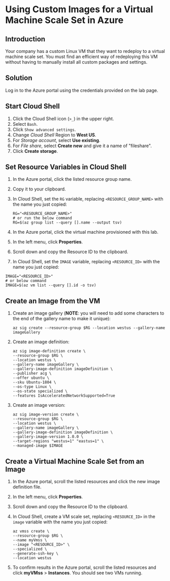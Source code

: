 # Using Custom Images for a Virtual Machine Scale Set in Azure
## Introduction
Your company has a custom Linux VM that they want to redeploy to a virtual machine scale set. You must find an efficient way of redeploying this VM without having to manually install all custom packages and settings.

## Solution
Log in to the Azure portal using the credentials provided on the lab page.

## Start Cloud Shell
1. Click the Cloud Shell icon (`>_`) in the upper right.
2. Select `Bash`.
3. Click `Show advanced settings`.
4. Change *Cloud Shell* Region to **West US**.
5. For *Storage account*, select **Use existing**.
6. For *File share*, select **Create new** and give it a name of "fileshare".
7. Click **Create storage**.
## Set Resource Variables in Cloud Shell
1. In the Azure portal, click the listed resource group name.

2. Copy it to your clipboard.

3. In Cloud Shell, set the `RG` variable, replacing `<RESOURCE_GROUP_NAME>` with the name you just copied:
    ```
    RG="<RESOURCE_GROUP_NAME>"
    # or run the below command
    RG=$(az group list --query [].name --output tsv)
    ```
4. In the Azure portal, click the virtual machine provisioned with this lab.

5. In the left menu, click **Properties**.

6. Scroll down and copy the Resource ID to the clipboard.

7. In Cloud Shell, set the `IMAGE` variable, replacing `<RESOURCE_ID>` with the name you just copied:
```
IMAGE="<RESOURCE_ID>"
# or below command
IMAGE=$(az vm list --query [].id -o tsv)
```
## Create an Image from the VM
1. Create an image gallery (**NOTE**: you will need to add some characters to the end of the gallery name to make it unique):
    ```
    az sig create --resource-group $RG --location westus --gallery-name imageGallery
    ```
2. Create an image definition:
    ```
    az sig image-definition create \
    --resource-group $RG \
    --location westus \
    --gallery-name imageGallery \
    --gallery-image-definition imageDefinition \
    --publisher acg \
    --offer ubuntu \
    --sku Ubuntu-1804 \
    --os-type Linux \
    --os-state specialized \
    --features IsAcceleratedNetworkSupported=True
    ```
3. Create an image version:
    ```
    az sig image-version create \
    --resource-group $RG \
    --location westus \
    --gallery-name imageGallery \
    --gallery-image-definition imageDefinition \
    --gallery-image-version 1.0.0 \
    --target-regions "westus=1" "eastus=1" \
    --managed-image $IMAGE
    ```
## Create a Virtual Machine Scale Set from an Image
1. In the Azure portal, scroll the listed resources and click the new image definition file.

2. In the left menu, click **Properties**.

3. Scroll down and copy the Resource ID to the clipboard.

4. In Cloud Shell, create a VM scale set, replacing `<RESOURCE_ID>` in the `image` variable with the name you just copied:
    ```
    az vmss create \
    --resource-group $RG \
    --name myVmss \
    --image "<RESOURCE_ID>" \
    --specialized \
    --generate-ssh-key \
    --location westus
    ```
5. To confirm results in the Azure portal, scroll the listed resources and click **myVMss** > **Instances**. You should see two VMs running.